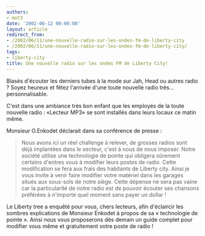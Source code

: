 ```yaml
---
authors:
- mot3
date: '2002-06-12 00:00:00'
layout: article
redirect_from:
- /2002/06/11/une-nouvelle-radio-sur-les-ondes-fm-de-liberty-city
- /2002/06/11/une-nouvelle-radio-sur-les-ondes-fm-de-liberty-city/
tags:
- liberty-city
title: Une nouvelle radio sur les ondes FM de Liberty City!
---
```



Blasés d'écouter les derniers tubes à la mode sur Jah, Head ou autres radio ? Soyez heureux et fêtez l'arrivée d'une toute nouvelle radio très... personnalisable.

C'est dans une ambiance très bon enfant que les employés de la toute nouvelle radio : «Lecteur MP3» se sont installés dans leurs locaux ce matin même.

Monsieur O.Enkodet déclarait dans sa conférence de presse :

> Nous avons ici un réel challenge à relever, de grosses radios sont déjà implantées dans le secteur, c'est à nous de nous imposer. Notre société utilise une technologie de pointe qui obligera sûrement certains d'entres vous à modifier leurs postes de radio. Cette modification se fera aux frais des habitants de Liberty city. Ainsi je vous invite à venir faire modifier votre matériel dans les garages situés aux sous-sols de notre siège. Cette dépense ne sera pas vaine car la particularité de notre radio est de pouvoir écouter ses chansons préférées à n'importe quel moment sans payer un dollar !

Le Liberty tree a enquêté pour vous, chers lecteurs, afin d'éclaircir les sombres explications de Monsieur Enkodet à propos de sa « technologie de pointe ». Ainsi nous vous proposerons dès demain un guide complet pour modifier vous même et gratuitement votre poste de radio !